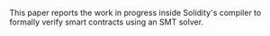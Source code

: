This paper reports the work in progress inside Solidity's compiler to formally
verify smart contracts using an SMT solver.
